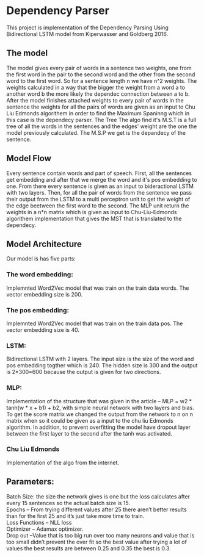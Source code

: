 # Dependency Parser
This project is implementation of the  Dependency Parsing
Using Bidirectional LSTM model from Kiperwasser and Goldberg 2016.
## The model
The model gives every pair of words in a sentence two weights, one from the first word in the pair to the second word and the other from the second word to the first word. So for a sentence length n we have n^2 weights. The weights calculated in a way that the bigger the weight from a word a to another word b the more likely the dependec connection between a to b. After the model finishes attached weights to every pair of words in the sentence the weights for all the pairs of words are given as an input to Chu Liu Edmonds algorithem in order to find the Maximum Spaninng which in this case is the dependecy parser. The Tree The algo find it's M.S.T is a full tree  of all the words in the sentences and the edges' weight are the one the model previously calculated. The M.S.P we get is the depandecy of the sentence.
## Model Flow
Every sentence contain words and part of speech. First, all the sentences get embedding and after that we merge the word and it's pos embedding to one. From there every sentence is given as an input to bideractional LSTM with two layers. 
Then, for all the pair of words from the sentence we pass their output from the LSTM to a multi perceptron unit to get the weight of the edge beetween the first word to the second. The MLP unit return the weights in a n*n matrix which is given as input to Chu-Liu-Edmonds algorithem implementation that gives the MST that is translated to the dependecy.
## Model Architecture
Our model is has five parts:
### The word embedding:
Implemnted Word2Vec model that was train on the train data words. The vector embedding size is 200.
### The pos embedding:
Implemnted Word2Vec model that was train on the train data pos. The vector embedding size is 40.
### LSTM:
Bidirectional LSTM with 2 layers. The input size is the size of the word and pos embedding togther which is 240. The hidden size is 300 and the output is 2*300=600 because the output is given for two directions.
### MLP:
Implementation of the structure that was given in the article – MLP = w2 * tanh(w * x + b1) + b2, with simple neural network with two layers and bias. To get the score matrix we changed the output from the network to n on n matrix when so it could be given as a input to the chu liu Edmonds algorithm. In addition, to prevent overfitting the model have dropout layer between the first layer to the second after the tanh was activated.
### Chu Liu Edmonds
Implementation of the algo from the internet.

## Parameters:
Batch Size: the size the network gives is one but the loss calculates after every 15 sentences so the actual batch size is 15.  
Epochs – From trying different values after 25 there aren’t better results than for the first 25 and it’s just take more time to train.  
Loss Functions – NLL loss  
Optimizer – Adamax optimizer.  
Drop out –Value that is too big run over too many neurons and value that is too small didn’t prevent the over fit so the best value after trying a lot of values the best results are between 0.25 and 0.35 the best is 0.3. 
